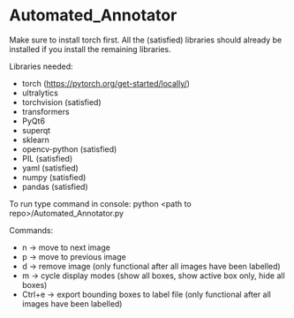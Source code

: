 # Automated_Annotator
Make sure to install torch first. All the (satisfied) libraries should already be installed if you install the remaining libraries. 

Libraries needed:  
- torch (https://pytorch.org/get-started/locally/)
- ultralytics 
- torchvision (satisfied)
- transformers  
- PyQt6
- superqt
- sklearn
- opencv-python (satisfied)
- PIL (satisfied)
- yaml (satisfied)
- numpy (satisfied)
- pandas (satisfied)

To run type command in console: python \<path to repo\>/Automated_Annotator.py  

Commands:
- n -> move to next image
- p -> move to previous image
- d -> remove image (only functional after all images have been labelled)
- m -> cycle display modes (show all boxes, show active box only, hide all boxes)
- Ctrl+e -> export bounding boxes to label file (only functional after all images have been labelled)
